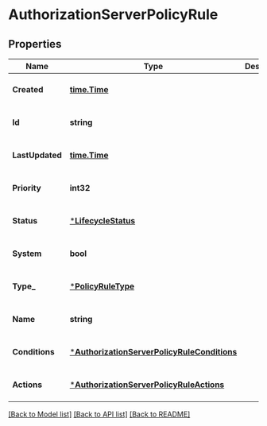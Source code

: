 # AuthorizationServerPolicyRule

## Properties
Name | Type | Description | Notes
------------ | ------------- | ------------- | -------------
**Created** | [**time.Time**](time.Time.md) |  | [optional] [default to null]
**Id** | **string** |  | [optional] [default to null]
**LastUpdated** | [**time.Time**](time.Time.md) |  | [optional] [default to null]
**Priority** | **int32** |  | [optional] [default to null]
**Status** | [***LifecycleStatus**](LifecycleStatus.md) |  | [optional] [default to null]
**System** | **bool** |  | [optional] [default to false]
**Type_** | [***PolicyRuleType**](PolicyRuleType.md) |  | [optional] [default to null]
**Name** | **string** |  | [optional] [default to null]
**Conditions** | [***AuthorizationServerPolicyRuleConditions**](AuthorizationServerPolicyRuleConditions.md) |  | [optional] [default to null]
**Actions** | [***AuthorizationServerPolicyRuleActions**](AuthorizationServerPolicyRuleActions.md) |  | [optional] [default to null]

[[Back to Model list]](../README.md#documentation-for-models) [[Back to API list]](../README.md#documentation-for-api-endpoints) [[Back to README]](../README.md)

